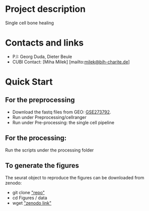 # Project description
Single cell bone healing
# Contacts and links
- P.I: Georg Duda, Dieter Beule
- CUBI Contact: [Miha Milek] [mailto:milek@bih-charite.de]

# Quick Start
## For the preprocessing
- Download the fastq files from GEO: [GSE273792](https://www.ncbi.nlm.nih.gov/geo/query/acc.cgi?acc=GSE273792).
- Run under Preprocessing/cellranger
- Run under Pre-processing: the single cell pipeline

## For the processing:
Run the scripts under the processing folder

## To generate the figures
The seurat object to reproduce the figures can be downloaded from zenodo:

- git clone ["repo"](https://github.com/bihealth/Fracture-healing-and-aging-scSeq.git)
- cd Figures / data
- wget ["zenodo link"](https://zenodo.org/uploads/13990107)

